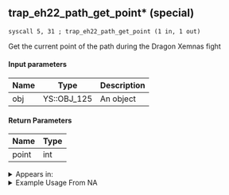 ## trap_eh22_path_get_point* (special)

`syscall 5, 31 ; trap_eh22_path_get_point (1 in, 1 out)`

Get the current point of the path during the Dragon Xemnas fight

#### Input parameters
| Name | Type | Description
|------|------|------------
| obj   | YS::OBJ_125   | An object


#### Return Parameters
| Name | Type
|------|-----
| point   | int   


<details>
	<summary>Appears in:</summary>

</details>

<details>
	<summary>Example Usage From NA</summary>
```

```
</details>

